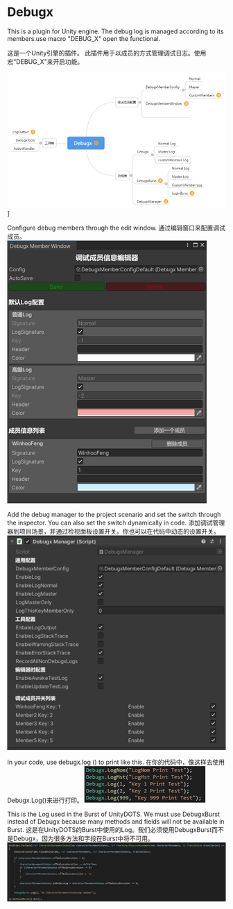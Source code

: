 # Debugx
This is a plugin for Unity engine.
The debug log is managed according to its members.use macro "DEBUG_X" open the functional.

这是一个Unity引擎的插件。
此插件用于以成员的方式管理调试日志。使用宏"DEBUG_X"来开启功能。

![框架图](./Assets/Debugx/Docs/Debugx框架图.jpeg)]

Configure debug members through the edit window.
通过编辑窗口来配置调试成员。
![成员配置编辑窗口](./Assets/Debugx/Docs/DebugxMemberWindow.png)

Add the debug manager to the project scenario and set the switch through the inspector. 
You can also set the switch dynamically in code.
添加调试管理器到项目场景，并通过检视面板设置开关。你也可以在代码中动态的设置开关。
![调试管理器](./Assets/Debugx/Docs/DebugxManager.png)

In your code, use debugx.log () to print like this.
在你的代码中，像这样去使用Debugx.Log()来进行打印。
![Debugx代码](./Assets/Debugx/Docs/DebugxCode.png)

This is the Log used in the Burst of UnityDOTS. 
We must use DebugxBurst instead of Debugx because many methods and fields will not be available in Burst.
这是在UnityDOTS的Burst中使用的Log。我们必须使用DebugxBurst而不是Debugx，因为很多方法和字段在Burst中将不可用。
![DebugxBurst代码](./Assets/Debugx/Docs/DebugxBurst.png)